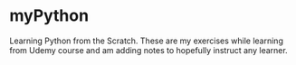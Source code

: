 # myPython
Learning Python from the Scratch.  These are my exercises while learning from Udemy course and am adding notes to hopefully instruct any learner.
